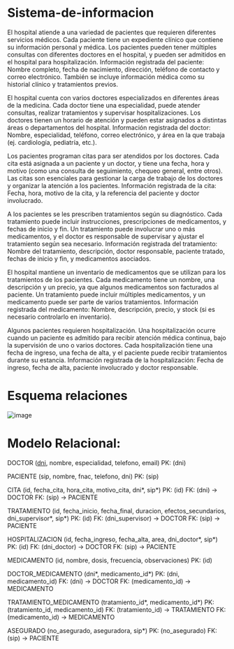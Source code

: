 # Sistema-de-informacion

El hospital atiende a una variedad de pacientes que requieren diferentes servicios médicos. Cada paciente tiene un expediente clínico que contiene su información personal y médica. Los pacientes pueden tener múltiples consultas con diferentes doctores en el hospital, y pueden ser admitidos en el hospital para hospitalización. Información registrada del paciente: Nombre completo, fecha de nacimiento, dirección, teléfono de contacto y correo electrónico. También se incluye información médica como su historial clínico y tratamientos previos.

El hospital cuenta con varios doctores especializados en diferentes áreas de la medicina. Cada doctor tiene una especialidad, puede atender consultas, realizar tratamientos y supervisar hospitalizaciones. Los doctores tienen un horario de atención y pueden estar asignados a distintas áreas o departamentos del hospital. Información registrada del doctor: Nombre, especialidad, teléfono, correo electrónico, y área en la que trabaja (ej. cardiología, pediatría, etc.).

Los pacientes programan citas para ser atendidos por los doctores. Cada cita está asignada a un paciente y un doctor, y tiene una fecha, hora y motivo (como una consulta de seguimiento, chequeo general, entre otros). Las citas son esenciales para gestionar la carga de trabajo de los doctores y organizar la atención a los pacientes. Información registrada de la cita: Fecha, hora, motivo de la cita, y la referencia del paciente y doctor involucrado.

A los pacientes se les prescriben tratamientos según su diagnóstico. Cada tratamiento puede incluir instrucciones, prescripciones de medicamentos, y fechas de inicio y fin. Un tratamiento puede involucrar uno o más medicamentos, y el doctor es responsable de supervisar y ajustar el tratamiento según sea necesario. Información registrada del tratamiento: Nombre del tratamiento, descripción, doctor responsable, paciente tratado, fechas de inicio y fin, y medicamentos asociados.

El hospital mantiene un inventario de medicamentos que se utilizan para los tratamientos de los pacientes. Cada medicamento tiene un nombre, una descripción y un precio, ya que algunos medicamentos son facturados al paciente. Un tratamiento puede incluir múltiples medicamentos, y un medicamento puede ser parte de varios tratamientos. Información registrada del medicamento: Nombre, descripción, precio, y stock (si es necesario controlarlo en inventario).

Algunos pacientes requieren hospitalización. Una hospitalización ocurre cuando un paciente es admitido para recibir atención médica continua, bajo la supervisión de uno o varios doctores. Cada hospitalización tiene una fecha de ingreso, una fecha de alta, y el paciente puede recibir tratamientos durante su estancia. Información registrada de la hospitalización: Fecha de ingreso, fecha de alta, paciente involucrado y doctor responsable.

# Esquema relaciones

![image](https://github.com/user-attachments/assets/ad45ac8f-0456-42a2-bbc5-04427f0899e3)


# Modelo Relacional:
DOCTOR (<u>dni</u>, nombre, especialidad, telefono, email)
PK: (dni)

PACIENTE (sip, nombre, fnac, telefono, dni)
PK: (sip)

CITA (id, fecha_cita, hora_cita, motivo_cita, dni*, sip*)
PK: (id)
FK: (dni) → DOCTOR
FK: (sip) → PACIENTE

TRATAMIENTO (id, fecha_inicio, fecha_final, duracion, efectos_secundarios, dni_supervisor*, sip*)
PK: (id)
FK: (dni_supervisor) → DOCTOR
FK: (sip) → PACIENTE

HOSPITALIZACION (id, fecha_ingreso, fecha_alta, area, dni_doctor*, sip*)
PK: (id)
FK: (dni_doctor) → DOCTOR
FK: (sip) → PACIENTE

MEDICAMENTO (id, nombre, dosis, frecuencia, observaciones)
PK: (id)

DOCTOR_MEDICAMENTO (dni*, medicamento_id*)
PK: (dni, medicamento_id)
FK: (dni) → DOCTOR
FK: (medicamento_id) → MEDICAMENTO

TRATAMIENTO_MEDICAMENTO (tratamiento_id*, medicamento_id*)
PK: (tratamiento_id, medicamento_id)
FK: (tratamiento_id) → TRATAMIENTO
FK: (medicamento_id) → MEDICAMENTO

ASEGURADO (no_asegurado, aseguradora, sip*)
PK: (no_asegurado)
FK: (sip) → PACIENTE
